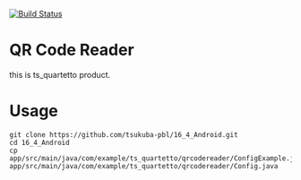 [![Build Status](https://travis-ci.org/tsukuba-pbl/16_4_Android.svg?branch=master)](https://travis-ci.org/tsukuba-pbl/16_4_Android)

# QR Code Reader
this is ts_quartetto product.

# Usage

```
git clone https://github.com/tsukuba-pbl/16_4_Android.git
cd 16_4_Android
cp app/src/main/java/com/example/ts_quartetto/qrcodereader/ConfigExample.java app/src/main/java/com/example/ts_quartetto/qrcodereader/Config.java
```
